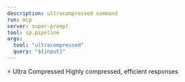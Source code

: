```yaml
---
description: ultracompressed command
run: mcp
server: super-prompt
tool: sp.pipeline
args:
  tool: "ultracompressed"
  query: "${input}"
---
```


⚡ Ultra Compressed
Highly compressed, efficient responses
